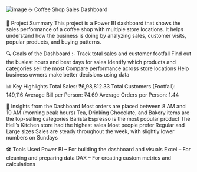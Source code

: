 ![image](https://github.com/user-attachments/assets/2f296475-07a0-4381-b7d6-9f5cb621d0cd)
☕ Coffee Shop Sales Dashboard

📌 Project Summary
This project is a Power BI dashboard that shows the sales performance of a coffee shop with multiple store locations. 
It helps understand how the business is doing by analyzing sales, customer visits, popular products, and buying patterns.

🔍 Goals of the Dashboard :-
Track total sales and customer footfall
Find out the busiest hours and best days for sales
Identify which products and categories sell the most
Compare performance across store locations
Help business owners make better decisions using data

📊 Key Highlights
Total Sales: ₹6,98,812.33
Total Customers (Footfall): 149,116
Average Bill per Person: ₹4.69
Average Orders per Person: 1.44

🧠 Insights from the Dashboard
Most orders are placed between 8 AM and 10 AM (morning peak hours)
Tea, Drinking Chocolate, and Bakery items are the top-selling categories
Barista Espresso is the most popular product
The Hell’s Kitchen store had the highest sales
Most people prefer Regular and Large sizes
Sales are steady throughout the week, with slightly lower numbers on Sundays

🛠 Tools Used
Power BI – For building the dashboard and visuals
Excel – For cleaning and preparing data
DAX – For creating custom metrics and calculations

